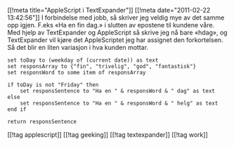 [[!meta  title="AppleScript i TextExpander"]]
[[!meta  date="2011-02-22 13:42:56"]]
I forbindelse med jobb, så skriver jeg veldig mye av det samme opp igjen. F.eks «Ha en fin dag.» i slutten av epostene til kundene våre. Med hjelp av TextExpander og AppleScript så skrive jeg nå bare «hdag», og TextExpander vil kjøre det AppleScriptet jeg har assignet den forkortelsen. Så det blir en liten variasjon i hva kunden mottar.

	set toDay to (weekday of (current date)) as text
	set responsArray to {"fin", "trivelig", "god", "fantastisk"}
	set responsWord to some item of responsArray
	
	if toDay is not "Friday" then
 		set responsSentence to "Ha en " & responsWord & " dag" as text
	else
		set responsSentence to "Ha en " & responsWord & " helg" as text
	end if
	
	return responsSentence

[[!tag  applescript]]
[[!tag  geeking]]
[[!tag  textexpander]]
[[!tag  work]]